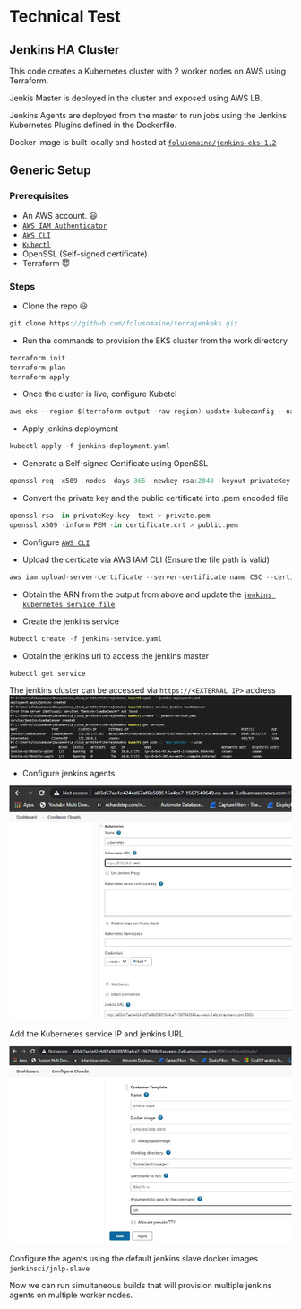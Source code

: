 # Technical Test

## Jenkins HA Cluster

This code creates a Kubernetes cluster with 2 worker nodes on AWS using Terraform.  

Jenkis Master is deployed in the cluster and exposed using AWS LB.  

Jenkins Agents are deployed from the master to run jobs using the Jenkins Kubernetes Plugins defined in the Dockerfile.  

Docker image is built locally and hosted at [`folusomaine/jenkins-eks:1.2`](https://hub.docker.com/r/folusomaine/jenkins-eks)  

## Generic Setup
### Prerequisites
* An AWS account. :smiley:
* [`AWS IAM Authenticator`](https://docs.aws.amazon.com/eks/latest/userguide/install-aws-iam-authenticator.html)
* [`AWS CLI`](https://docs.aws.amazon.com/cli/latest/userguide/install-cliv2-mac.html)
* [`Kubectl`](https://kubernetes.io/docs/tasks/tools/install-kubectl/)
* OpenSSL (Self-signed certificate)
* Terraform :innocent:  

### Steps
* Clone the repo :smiley:
```groovy
git clone https://github.com/folusomaine/terrajenkeks.git
```  
* Run the commands to provision the EKS cluster from the work directory
```groovy
terraform init
terraform plan
terraform apply
```  
* Once the cluster is live, configure Kubetcl
```groovy
aws eks --region $(terraform output -raw region) update-kubeconfig --name $(terraform output -raw cluster_name)
```  
* Apply jenkins deployment 
```groovy
kubectl apply -f jenkins-deployment.yaml
```  
* Generate a Self-signed Certificate using OpenSSL  
```groovy
openssl req -x509 -nodes -days 365 -newkey rsa:2048 -keyout privateKey.key -out certificate.crt
```  
* Convert the private key and the public certificate into .pem encoded file  
```groovy
openssl rsa -in privateKey.key -text > private.pem
openssl x509 -inform PEM -in certificate.crt > public.pem
```  
* Configure [`AWS CLI`](https://docs.aws.amazon.com/cli/latest/userguide/cli-configure-quickstart.html)  

* Upload the certicate via AWS IAM CLI (Ensure the file path is valid)
```groovy
aws iam upload-server-certificate --server-certificate-name CSC --certificate-body file://public.pem --private-key file://private.pem
```
* Obtain the ARN from the output from above and update the [`jenkins kubernetes service file`](https://github.com/folusomaine/terrajenkeks/blob/master/jenkins-service.yaml).  

* Create the jenkins service  
```groovy
kubectl create -f jenkins-service.yaml
```
* Obtain the jenkins url to access the jenkins master
```groovy
kubectl get service
```
The jenkins cluster can be accessed via `https://<EXTERNAL IP>` address
![image](Foluso-Ogunsakin/kubctl-term.JPG)  

* Configure jenkins agents  

![image](Foluso-Ogunsakin/Kub-jenk-Conf.JPG)  

Add the Kubernetes service IP and jenkins URL  

![image](Foluso-Ogunsakin/jenkins-slave.JPG)

Configure the agents using the default jenkins slave docker images `jenkinsci/jnlp-slave`  

Now we can run simultaneous builds that will provision multiple jenkins agents on multiple worker nodes.